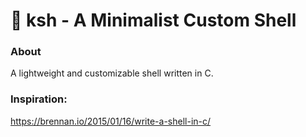 # 🌊 ksh - A Minimalist Custom Shell

### About
A lightweight and customizable shell written in C.

### Inspiration: 
https://brennan.io/2015/01/16/write-a-shell-in-c/
